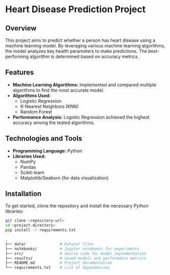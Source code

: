 # Heart Disease Prediction Project

## Overview  
This project aims to predict whether a person has heart disease using a machine learning model. By leveraging various machine learning algorithms, the model analyzes key health parameters to make predictions. The best-performing algorithm is determined based on accuracy metrics.

## Features  
- **Machine Learning Algorithms:** Implemented and compared multiple algorithms to find the most accurate model.  
- **Algorithms Used:**  
  - Logistic Regression  
  - K-Nearest Neighbors (KNN)  
  - Random Forest  
- **Performance Analysis:** Logistic Regression achieved the highest accuracy among the tested algorithms.  

## Technologies and Tools  
- **Programming Language:** Python  
- **Libraries Used:**  
  - NumPy  
  - Pandas  
  - Scikit-learn  
  - Matplotlib/Seaborn (for data visualization)  

## Installation  
To get started, clone the repository and install the necessary Python libraries:  
```bash  
git clone <repository-url>  
cd <project-directory>  
pip install -r requirements.txt

.
├── data/               # Dataset files
├── notebooks/          # Jupyter notebooks for experiments
├── src/                # Source code for model implementation
├── results/            # Saved models and performance metrics
├── README.md           # Project documentation
└── requirements.txt    # List of dependencies

